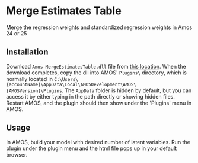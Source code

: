 Merge Estimates Table
============================
Merge the regression weights and standardized regression weights in Amos 24 or 25

Installation
------------
Download `Amos-MergeEstimatesTable.dll` file from [this location](https://github.com/john-lim/Amos-MergeEstimatesTable/blob/master/Amos-MergeEstimatesTable/obj/Debug/).
When the download completes, copy the dll into AMOS' `Plugins\` directory, which is normally located in 
`C:\Users\{accountName}\AppData\Local\AMOSDevelopment\AMOS\{AMOSVersion}\Plugins`. The `AppData` folder is hidden by default, but you can access it by either typing in the path directly or showing hidden files.
Restart AMOS, and the plugin should then show under the 'Plugins' menu in AMOS.

Usage
-----
In AMOS, build your model with desired number of latent variables. Run the plugin under the plugin menu and the html file pops up in your default browser.
